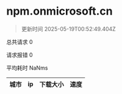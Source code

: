 
  # npm.onmicrosoft.cn

  > 更新时间 2025-05-19T00:52:49.404Z
  
  总共请求 0

  请求报错 0

  平均耗时 NaNms

|城市|ip|下载大小|速度|
|-----|----------|---|---|

  